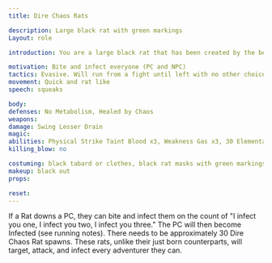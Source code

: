 ```yaml
---
title: Dire Chaos Rats

description: Large black rat with green markings
Layout: role

introduction: You are a large black rat that has been created by the beastmaster On Brighthelm. You hear his voice whisper in your ear. He instructs you at first to scatter, bite, and infect as many people as possible. You are vicious when cornered, and will defend yourself aggressively if trapped or attacked. Otherwise, your instinct is to run from a fight. But, after the summoning of your plague, you encountered men with steel and magic, and now have a burning hatred of such things. After you scattered and infected the Half Pony Inn, you are instructed by On Brighthelm to attack the men with steel and magic, and infect as many of them as possible. 

motivation: Bite and infect everyone (PC and NPC)
tactics: Evasive. Will run from a fight until left with no other choice.
movement: Quick and rat like
speech: squeaks

body:
defenses: No Metabolism, Healed by Chaos
weapons: 
damage: Swing Lesser Drain
magic: 
abilities: Physical Strike Taint Blood x3, Weakness Gas x3, 30 Elemental Chaos, Infection- with a count of “I infect you 1, I infect you 2, I infect you 3.”
killing_blow: no

costuming: black tabard or clothes, black rat masks with green markings, green sash
makeup: black out
props: 

reset:
---
```


  If a Rat downs a PC, they can bite and infect them on the count of "I infect you one, I infect you two, I infect you three." The PC will then become Infected (see running notes). There needs to be approximately 30 Dire Chaos Rat spawns. These rats, unlike their just born counterparts, will target, attack, and infect every adventurer they can.
